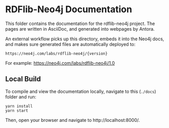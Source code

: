 # RDFlib-Neo4j Documentation

This folder contains the documentation for the rdflib-neo4j project. The pages are written in AsciiDoc, and generated into webpages by Antora.

An external workflow picks up this directory, embeds it into the Neo4j docs, and makes sure generated files are automatically deployed to:
```
https://neo4j.com/labs/rdflib-neo4j/{version}
```
For example: https://neo4j.com/labs/rdflib-neo4j/1.0

## Local Build
To compile and view the documentation locally, navigate to this (`./docs`) folder and run:
```
yarn install
yarn start
```

Then, open your browser and navigate to http://localhost:8000/.